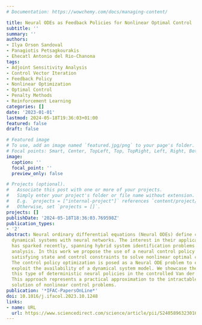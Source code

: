 ```yaml
---
# Documentation: https://wowchemy.com/docs/managing-content/

title: Neural ODEs as Feedback Policies for Nonlinear Optimal Control
subtitle: ''
summary: ''
authors:
- Ilya Orson Sandoval
- Panagiotis Petsagkourakis
- Ehecatl Antonio del Rio-Chanona
tags:
- Adjoint Sensitivity Analysis
- Control Vector Iteration
- Feedback Policy
- Nonlinear Optimization
- Optimal Control
- Penalty Methods
- Reinforcement Learning
categories: []
date: '2023-01-01'
lastmod: 2024-05-18T19:36:03+01:00
featured: false
draft: false

# Featured image
# To use, add an image named `featured.jpg/png` to your page's folder.
# Focal points: Smart, Center, TopLeft, Top, TopRight, Left, Right, BottomLeft, Bottom, BottomRight.
image:
  caption: ''
  focal_point: ''
  preview_only: false

# Projects (optional).
#   Associate this post with one or more of your projects.
#   Simply enter your project's folder or file name without extension.
#   E.g. `projects = ["internal-project"]` references `content/project/deep-learning/index.md`.
#   Otherwise, set `projects = []`.
projects: []
publishDate: '2024-05-18T18:36:03.769598Z'
publication_types:
- '2'
abstract: Neural ordinary differential equations (Neural ODEs) define continuous time
  dynamical systems with neural networks. The interest in their application for modelling
  has sparked recently, spanning hybrid system identification problems and time series
  analysis. In this work we propose the use of a neural control policy capable of
  satisfying state and control constraints to solve nonlinear optimal control problems.
  The control policy optimization is posed as a Neural ODE problem to efficiently
  exploit the availability of a dynamical system model. We showcase the efficacy of
  this type of deterministic neural policies in the controlled Van der Pol system.
  This approach represents a practical approximation to the intractable closed-loop
  solution of nonlinear control problems.
publication: '*IFAC-PapersOnLine*'
doi: 10.1016/j.ifacol.2023.10.1248
links:
- name: URL
  url: https://www.sciencedirect.com/science/article/pii/S240589632301652X
---
```

